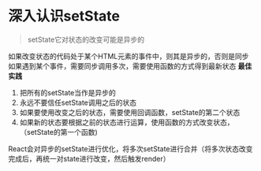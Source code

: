 # 深入认识setState
>setState它对状态的改变可能是异步的

如果改变状态的代码处于某个HTML元素的事件中，则其是异步的，否则是同步
如果遇到某个事件，需要同步调用多次，需要使用函数的方式得到最新状态
**最佳实践**
1. 把所有的setState当作是异步的
2. 永远不要信任setState调用之后的状态
3. 如果要使用改变之后的状态，需要使用回调函数，setState的第二个状态
4. 如果新的状态要根据之前的状态进行运算，使用函数的方式改变状态，（setState的第一个函数)

React会对异步的setState进行优化，将多次setState进行合并（将多次状态改变完成后，再统一对state进行改变，然后触发render）